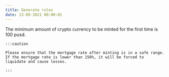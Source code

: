 ```yaml
---
title: Generate rules
date: 13-09-2021 00:00:01
---
```


The minimum amount of crypto currency to be minted for the first time is 100 pusd.

````mdx-code-block
:::caution

Please ensure that the mortgage rate after minting is in a safe range. If the mortgage rate is lower than 150%, it will be forced to liquidate and cause losses.

:::
````